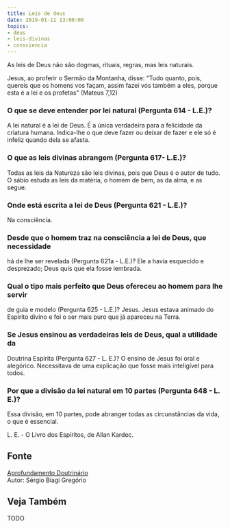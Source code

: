 ```yaml
---
title: Leis de deus
date: 2019-01-11 13:00:00
topics: 
- deus
- leis-divinas
- consciencia
---
```


As leis de Deus não são dogmas, rituais, regras, mas leis naturais.

Jesus, ao proferir o Sermão da Montanha, disse: "Tudo quanto, pois,
quereis que os homens vos façam, assim fazei vós também a eles, porque
esta é a lei e os profetas" (Mateus 7,12)

### O que se deve entender por lei natural (Pergunta 614 - L.E.)?
A lei natural é a lei de Deus. É a única verdadeira para a felicidade da
criatura humana. Indica-lhe o que deve fazer ou deixar de fazer e ele só
é infeliz quando dela se afasta.

### O que as leis divinas abrangem (Pergunta 617- L.E.)?
Todas as leis da Natureza são leis divinas, pois que Deus é o autor de
tudo. O sábio estuda as leis da matéria, o homem de bem, as da alma, e
as segue.

### Onde está escrita a lei de Deus (Pergunta 621 - L.E.)?
Na consciência.

### Desde que o homem traz na consciência a lei de Deus, que necessidade
há de lhe ser revelada (Pergunta 621a - L.E.)?
Ele a havia esquecido e desprezado; Deus quis que ela fosse lembrada.

### Qual o tipo mais perfeito que Deus ofereceu ao homem para lhe servir
de guia e modelo (Pergunta 625 - L.E.)?
Jesus. Jesus estava animado do Espírito divino e foi o ser mais puro que
já apareceu na Terra.

### Se Jesus ensinou as verdadeiras leis de Deus, qual a utilidade da
Doutrina Espírita (Pergunta 627 - L. E.)?
O ensino de Jesus foi oral e alegórico. Necessitava de uma explicação
que fosse mais inteligível para todos.

### Por que a divisão da lei natural em 10 partes (Pergunta 648 - L. E.)?
Essa divisão, em 10 partes, pode abranger todas as circunstâncias da
vida, o que é essencial.

L. E. - O Livro dos Espíritos, de Allan Kardec.

## Fonte
[Aprofundamento Doutrinário](https://sites.google.com/view/aprofundamentodoutrinario/leis-de-deus)  
Autor: Sérgio Biagi Gregório



## Veja Também
TODO


